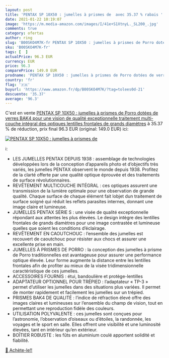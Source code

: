 ```yaml
---
layout: post
title: 'PENTAX SP 10X50 : jumelles à prismes de  avec 35.37 % rabais '
date: 2021-01-22 10:19:07
image: 'https://m.media-amazon.com/images/I/41e+S1XtnyL._SL200_.jpg'
comments: true
category: ofertas
author: ring
slug: 'B00SKO4M7K-fr PENTAX SP 10X50 : jumelles à prismes de Porro dotées de...'
sku: 'B00SKO4M7K-fr'
tags: [  ]
actualPrice: 96.3 EUR
currency: EUR
price: 96.3
comparePrice: 149.0 EUR
prodname: 'PENTAX SP 10X50 : jumelles à prismes de Porro dotées de verres BAK4 pour une vision de qualité exceptionnelle  traitement multi-couche intégral des optiques  lentilles frontales de grands diamètres'
country: 'fr'
flag: '🇫🇷'
buyurl: 'https://www.amazon.fr/dp/B00SKO4M7K/?tag=tolees0d-21'
descuento: '35.37'
average: '96.3'
---
```


C'est en vente [PENTAX SP 10X50 : jumelles à prismes de Porro dotées de verres BAK4 pour une vision de qualité exceptionnelle  traitement multi-couche intégral des optiques  lentilles frontales de grands diamètres](https://www.amazon.fr/dp/B00SKO4M7K/?tag=tolees0d-21)  à  35.37 % de réduction, prix final  96.3 EUR (original: 149.0 EUR) ici:

[![PENTAX SP 10X50 : jumelles à prismes de ](https://m.media-amazon.com/images/I/41e+S1XtnyL._SL200_.jpg)](https://www.amazon.fr/dp/B00SKO4M7K/?tag=tolees0d-21)

ℹ️:

- LES JUMELLES PENTAX DEPUIS 1938 : assemblage de technologies développées lors de la conception d’appareils photo et d’objectifs très variés, les jumelles PENTAX observent le monde depuis 1938. Profitez de la clarté offerte par une qualité optique éprouvée et des traitements de surface révolutionnaires.
- REVÊTEMENT MULTICOUCHE INTÉGRAL : ces optiques assurent une transmission de la lumière optimale pour une observation de grande qualité. Chaque surface de chaque élément fait lobjet dun traitement de surface soigné qui réduit les reflets parasites internes, donnant une image claire et lumineuse.
- JUMELLES PENTAX SÉRIE S : une visée de qualité exceptionnelle répondant aux attentes les plus élevées. Le design intègre des lentilles frontales de grands diamètres pour une image contrastée et lumineuse quelles que soient les conditions d’éclairage.
- REVÊTEMENT EN CAOUTCHOUC : l’ensemble des jumelles est recouvert de caoutchouc pour résister aux chocs et assurer une excellente prise en main.
- JUMELLES À PRISMES DE PORRO : la conception des jumelles à prisme de Porro traditionnelles est avantageuse pour assurer une performance optique élevée. Leur forme augmente la distance entre les lentilles frontales afin de profiter au mieux de la visée tridimensionnelle caractéristique de ces jumelles.
- ACCESSOIRES FOURNIS : étui, bandoulière et protège-lentilles
- ADAPTATEUR OPTIONNEL POUR TRÉPIED : l’adaptateur « TP-3 » permet d’utiliser les jumelles dans des situations plus variées. Il permet de monter rapidement et facilement les jumelles sur un trépied.
- PRISMES BAK4 DE QUALITÉ : l’indice de réfraction élevé offre des images claires et lumineuses sur l’ensemble du champ de vision, tout en permettant une reproduction fidèle des couleurs.
- UTILISATION POLYVALENTE : ces jumelles sont conçues pour l’astronomie, l’observation d’oiseaux ou d’étoiles, la randonnée, les voyages et le sport en salle. Elles offrent une visibilité et une luminosité élevées, tant en intérieur qu’en extérieur.
- BOÎTIER ROBUSTE : les fûts en aluminium coulé apportent solidité et fiabilité.

[🛒 Achète-le!!](https://www.amazon.fr/dp/B00SKO4M7K/?tag=tolees0d-21)
